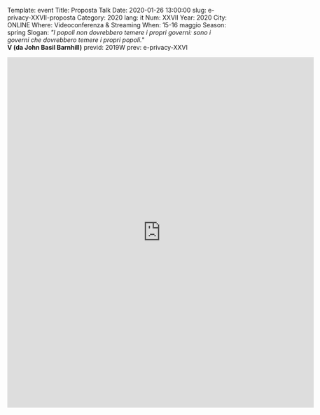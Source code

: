 Template: event
Title: Proposta Talk
Date: 2020-01-26 13:00:00
slug: e-privacy-XXVII-proposta
Category: 2020
lang: it
Num: XXVII
Year: 2020
City: ONLINE
Where: Videoconferenza & Streaming
When: 15-16 maggio
Season: spring
Slogan: <i>"I popoli non dovrebbero temere i propri governi: sono i governi che dovrebbero temere i propri popoli."</i><br/><b>V (da John Basil Barnhill)</b>
previd: 2019W
prev: e-privacy-XXVI


<iframe src="https://forms.gle/FYmgxAhhiGZAfwco8" width="700" height="800" frameborder="0" marginheight="0" marginwidth="0">Caricamento in corso...</iframe>
